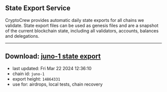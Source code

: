 ## State Export Service
CryptoCrew provides automatic daily state exports for all chains we validate. State export files can be used as genesis files and are a snapshot of the current blockchain state, including all validators, accounts, balances and delegations.

---
**Download: [juno-1 state export](https://dl-eu2.ccvalidators.com/SERVICE/juno/juno-1_export_14864331.json)**
---

- last updated: Fri Mar 22 2024 12:36:10
- chain id: `juno-1`
- export height: `14864331`
- use for: airdrops, local tests, chain recovery
